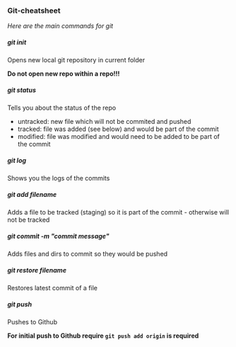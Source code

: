 ### Git-cheatsheet

_Here are the main commands for git_

##### git init
Opens new local git repository in current folder

**Do not open new repo within a repo!!!**

##### git status
Tells you about the status of the repo 
- untracked: new file which will not be commited and pushed
- tracked: file was added (see below) and would be part of the commit
- modified: file was modified and would need to be added to be part of the commit

##### git log
Shows you the logs of the commits

##### git add filename
Adds a file to be tracked (staging) so it is part of the commit - otherwise will not be tracked

##### git commit -m "commit message"
Adds files and dirs to commit so they would be pushed

##### git restore filename
Restores latest commit of a file

##### git push
Pushes to Github  

**For initial push to Github require `git push add origin` is required**


